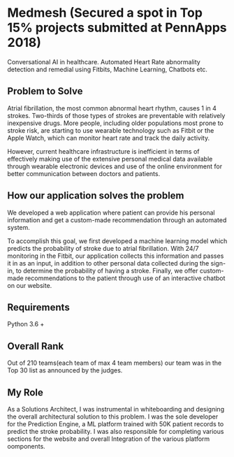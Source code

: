 # Medmesh (Secured a spot in Top 15% projects submitted at PennApps 2018)
Conversational AI in healthcare. Automated Heart Rate abnormality detection and remedial using Fitbits, Machine Learning, Chatbots etc. 

## Problem to Solve

Atrial fibrillation, the most common abnormal heart rhythm, causes 1 in 4 strokes. Two-thirds of those types of strokes are preventable with relatively inexpensive drugs. More people, including older populations most prone to stroke risk, are starting to use wearable technology such as Fitbit or the Apple Watch, which can monitor heart rate and track the daily activity.

However, current healthcare infrastructure is inefficient in terms of effectively making use of the extensive personal medical data available through wearable electronic devices and use of the online environment for better communication between doctors and patients.

## How our application solves the problem

We developed a web application where patient can provide his personal information and get a custom-made recommendation through an automated system.

To accomplish this goal, we first developed a machine learning model which predicts the probability of stroke due to atrial fibrillation. With 24/7 monitoring in the Fitbit, our application collects this information and passes it in as an input, in addition to other personal data collected during the sign-in, to determine the probability of having a stroke.
Finally, we offer custom-made recommendations to the patient through use of an interactive chatbot on our website.

## Requirements

Python 3.6 +

## Overall Rank

Out of 210 teams(each team of max 4 team members) our team was in the Top 30 list as announced by the judges.

## My Role

As a Solutions Architect, I was instrumental in whiteboarding and designing the overall architectural solution to this problem. I was the sole developer for the Prediction Engine, a ML platform trained with 50K patient records  to predict the stroke probability. I was also responsible for completing various sections for the website and overall Integration of the various platform oomponents.
